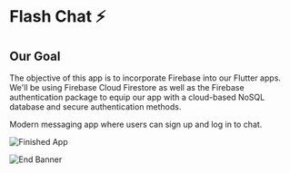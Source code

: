 

# Flash Chat ⚡️

## Our Goal

The objective of this app is to incorporate Firebase into our Flutter apps. We'll be using Firebase Cloud Firestore as well as the Firebase authentication package to equip our app with a cloud-based NoSQL database and secure authentication methods. 



 Modern messaging app where users can sign up and log in to chat.

![Finished App](https://github.com/londonappbrewery/Images/blob/master/flash_chat_flutter_demo.gif)



![End Banner](https://github.com/londonappbrewery/Images/blob/master/readme-end-banner.png)
